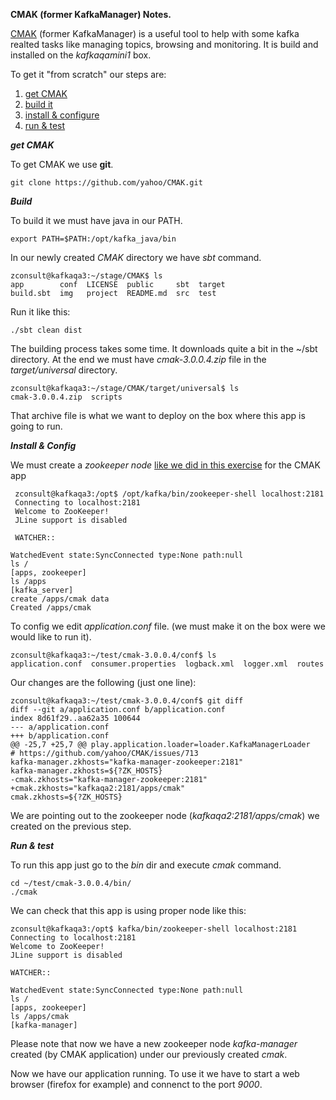**CMAK (former KafkaManager) Notes.**

[CMAK](https://github.com/yahoo/CMAK) (former KafkaManager) is a useful tool to help with some kafka realted tasks like managing topics, browsing and monitoring. It is build and installed on the _kafkaqamini1_ box.

To get it "from scratch" our steps are:

1.  [get CMAK](#cmak_flink_one) 
2.  [build it](#cmak_flink_two) 
3.  [install & configure](#cmak_flink_three)
4.  [run & test](#cmak_flink_fore)

***get CMAK***  <a name="cmak_flink_one"/>

To get CMAK we use **git**.

    git clone https://github.com/yahoo/CMAK.git

***Build*** <a name="cmak_flink_two"/>

To build it we must have java in our PATH.

    export PATH=$PATH:/opt/kafka_java/bin

In our newly created _CMAK_ directory we have _sbt_ command.

    zconsult@kafkaqa3:~/stage/CMAK$ ls
    app        conf  LICENSE  public     sbt  target
    build.sbt  img   project  README.md  src  test

Run it like this:
         
    ./sbt clean dist

The building process takes some time. It downloads quite a bit in the ~/sbt directory. At the end we must have _cmak-3.0.0.4.zip_ file in the _target/universal_ directory.

    zconsult@kafkaqa3:~/stage/CMAK/target/universal$ ls
    cmak-3.0.0.4.zip  scripts

That archive file is what we want to deploy on the box where this app is going to run.

***Install & Config*** <a name="cmak_flink_three"/>

We must create a _zookeeper node_ [like we did in this exercise](./zookeeper_node_for_kafka.md) for the CMAK app

     zconsult@kafkaqa3:/opt$ /opt/kafka/bin/zookeeper-shell localhost:2181 
     Connecting to localhost:2181
     Welcome to ZooKeeper!
     JLine support is disabled

     WATCHER::

    WatchedEvent state:SyncConnected type:None path:null
    ls /
    [apps, zookeeper]
    ls /apps
    [kafka_server]
    create /apps/cmak data
    Created /apps/cmak

To config we edit _application.conf_ file. (we must make it on the box were we would like to run it).
     
    zconsult@kafkaqa3:~/test/cmak-3.0.0.4/conf$ ls
    application.conf  consumer.properties  logback.xml  logger.xml  routes

Our changes are the following (just one line):
    
    zconsult@kafkaqa3:~/test/cmak-3.0.0.4/conf$ git diff
    diff --git a/application.conf b/application.conf
    index 8d61f29..aa62a35 100644
    --- a/application.conf
    +++ b/application.conf
    @@ -25,7 +25,7 @@ play.application.loader=loader.KafkaManagerLoader
    # https://github.com/yahoo/CMAK/issues/713
    kafka-manager.zkhosts="kafka-manager-zookeeper:2181"
    kafka-manager.zkhosts=${?ZK_HOSTS}
    -cmak.zkhosts="kafka-manager-zookeeper:2181"
    +cmak.zkhosts="kafkaqa2:2181/apps/cmak"
    cmak.zkhosts=${?ZK_HOSTS}

We are pointing out to the zookeeper node (_kafkaqa2:2181/apps/cmak_) we created on the previous step.

***Run & test*** <a name="cmak_flink_fore"/>

To run this app just go to the _bin_ dir and execute _cmak_ command.
 
    cd ~/test/cmak-3.0.0.4/bin/
    ./cmak

We can check that this app is using proper node like this:

    zconsult@kafkaqa3:/opt$ kafka/bin/zookeeper-shell localhost:2181
    Connecting to localhost:2181
    Welcome to ZooKeeper!
    JLine support is disabled

    WATCHER::

    WatchedEvent state:SyncConnected type:None path:null
    ls /
    [apps, zookeeper]
    ls /apps/cmak
    [kafka-manager]

Please note that now we have a new zookeeper node _kafka-manager_ created (by CMAK application) under our previously created _cmak_.


Now we have our application running. To use it we have to start a web browser (firefox for example) and connenct to the port _9000_.

    
